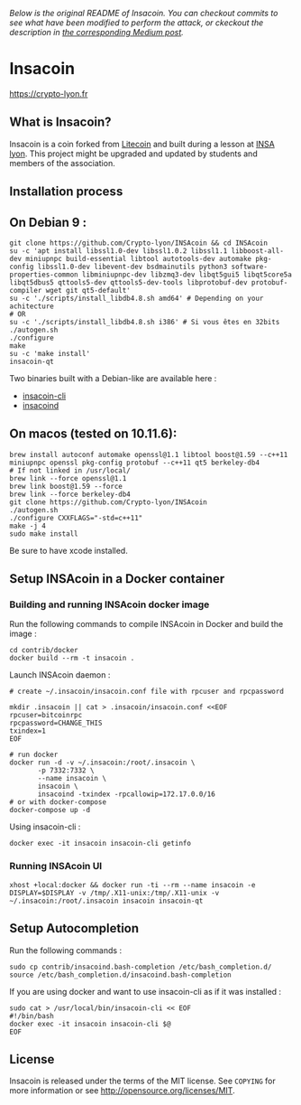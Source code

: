*Below is the original README of Insacoin. You can checkout commits to see what have been modified to perform the attack, or ckeckout the description in [the corresponding Medium post](https://medium.com/@darosior/how-to-perform-a-51-attack-f8f739925110).*  
  
  
Insacoin
================================

https://crypto-lyon.fr

What is Insacoin?
----------------

Insacoin is a coin forked from [Litecoin](https://github.com/litecoin-project/litecoin) and built during a lesson at [INSA lyon](https://www.insa-lyon.fr/). This project might be upgraded and updated by students and members of the association. 

Installation process
--------------------
  
## On Debian 9 :
```
git clone https://github.com/Crypto-lyon/INSAcoin && cd INSAcoin
su -c 'apt install libssl1.0-dev libssl1.0.2 libssl1.1 libboost-all-dev miniupnpc build-essential libtool autotools-dev automake pkg-config libssl1.0-dev libevent-dev bsdmainutils python3 software-properties-common libminiupnpc-dev libzmq3-dev libqt5gui5 libqt5core5a libqt5dbus5 qttools5-dev qttools5-dev-tools libprotobuf-dev protobuf-compiler wget git qt5-default'
su -c './scripts/install_libdb4.8.sh amd64' # Depending on your achitecture
# OR
su -c './scripts/install_libdb4.8.sh i386' # Si vous êtes en 32bits
./autogen.sh
./configure
make
su -c 'make install'
insacoin-qt
```

Two binaries built with a Debian-like are available here :  
- [insacoin-cli](https://pixeldra.in/u/82f4Se)
- [insacoind](https://pixeldra.in/u/kX3JHH)
  
## On macos (tested on 10.11.6):
```
brew install autoconf automake openssl@1.1 libtool boost@1.59 --c++11 miniupnpc openssl pkg-config protobuf --c++11 qt5 berkeley-db4
# If not linked in /usr/local/
brew link --force openssl@1.1
brew link boost@1.59 --force
brew link --force berkeley-db4
git clone https://github.com/Crypto-lyon/INSAcoin
./autogen.sh
./configure CXXFLAGS="-std=c++11"
make -j 4
sudo make install
```
Be sure to have xcode installed.

Setup INSAcoin in a Docker container
------

### Building and running INSAcoin docker image

Run the following commands to compile INSAcoin in Docker and build the image :

```shell
cd contrib/docker
docker build --rm -t insacoin .
```

Launch INSAcoin daemon :

```
# create ~/.insacoin/insacoin.conf file with rpcuser and rpcpassword

mkdir .insacoin || cat > .insacoin/insacoin.conf <<EOF
rpcuser=bitcoinrpc
rpcpassword=CHANGE_THIS
txindex=1
EOF

# run docker
docker run -d -v ~/.insacoin:/root/.insacoin \
       -p 7332:7332 \
       --name insacoin \
       insacoin \
       insacoind -txindex -rpcallowip=172.17.0.0/16
# or with docker-compose
docker-compose up -d
```

Using insacoin-cli :

```
docker exec -it insacoin insacoin-cli getinfo
```

### Running INSAcoin UI

```
xhost +local:docker && docker run -ti --rm --name insacoin -e DISPLAY=$DISPLAY -v /tmp/.X11-unix:/tmp/.X11-unix -v ~/.insacoin:/root/.insacoin insacoin insacoin-qt
```

Setup Autocompletion
-------

Run the following commands :

```shell
sudo cp contrib/insacoind.bash-completion /etc/bash_completion.d/
source /etc/bash_completion.d/insacoind.bash-completion
```

If you are using docker and want to use insacoin-cli as if it was installed :

```shell
sudo cat > /usr/local/bin/insacoin-cli << EOF
#!/bin/bash
docker exec -it insacoin insacoin-cli $@
EOF
```



License
-------

Insacoin is released under the terms of the MIT license. See `COPYING` for more
information or see http://opensource.org/licenses/MIT.

